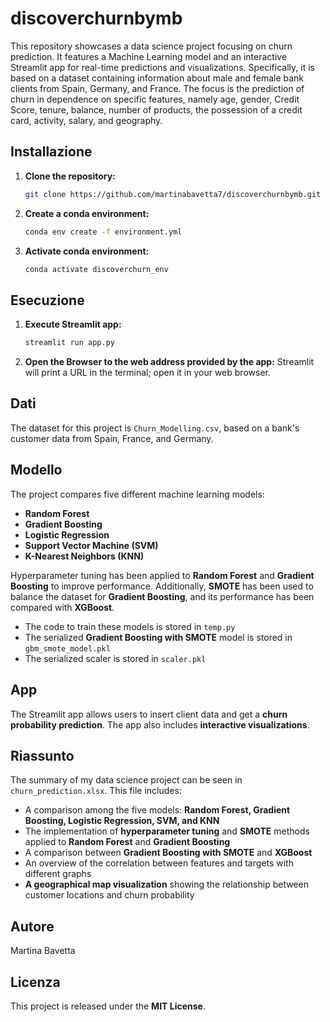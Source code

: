 # discoverchurnbymb
This repository showcases a data science project focusing on churn prediction. It features a Machine Learning model and an interactive Streamlit app for real-time predictions and visualizations. Specifically, it is based on a dataset containing information about male and female bank clients from Spain, Germany, and France. The focus is the prediction of churn in dependence on specific features, namely age, gender, Credit Score, tenure, balance, number of products, the possession of a credit card, activity, salary, and geography.

## Installazione

1. **Clone the repository:**
   ```bash
   git clone https://github.com/martinabavetta7/discoverchurnbymb.git
   ```

2. **Create a conda environment:**
   ```bash
   conda env create -f environment.yml
   ```

3. **Activate conda environment:**
   ```bash
   conda activate discoverchurn_env
   ```

## Esecuzione

1. **Execute Streamlit app:**
   ```bash
   streamlit run app.py
   ```

2. **Open the Browser to the web address provided by the app:**
   Streamlit will print a URL in the terminal; open it in your web browser.

## Dati

The dataset for this project is `Churn_Modelling.csv`, based on a bank's customer data from Spain, France, and Germany.

## Modello

The project compares five different machine learning models:
- **Random Forest**
- **Gradient Boosting**
- **Logistic Regression**
- **Support Vector Machine (SVM)**
- **K-Nearest Neighbors (KNN)**

Hyperparameter tuning has been applied to **Random Forest** and **Gradient Boosting** to improve performance. Additionally, **SMOTE** has been used to balance the dataset for **Gradient Boosting**, and its performance has been compared with **XGBoost**.

- The code to train these models is stored in `temp.py`
- The serialized **Gradient Boosting with SMOTE** model is stored in `gbm_smote_model.pkl`
- The serialized scaler is stored in `scaler.pkl`

## App

The Streamlit app allows users to insert client data and get a **churn probability prediction**. The app also includes **interactive visualizations**.

## Riassunto

The summary of my data science project can be seen in `churn_prediction.xlsx`. This file includes:
- A comparison among the five models: **Random Forest, Gradient Boosting, Logistic Regression, SVM, and KNN**
- The implementation of **hyperparameter tuning** and **SMOTE** methods applied to **Random Forest** and **Gradient Boosting**
- A comparison between **Gradient Boosting with SMOTE** and **XGBoost**
- An overview of the correlation between features and targets with different graphs
- **A geographical map visualization** showing the relationship between customer locations and churn probability

## Autore

Martina Bavetta

## Licenza

This project is released under the **MIT License**.




